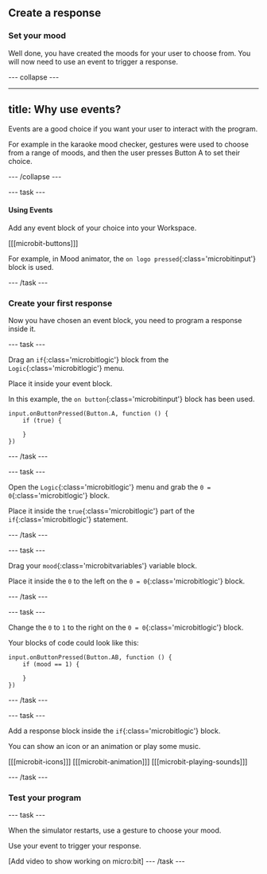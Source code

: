 ## Create a response

### Set your mood

Well done, you have created the moods for your user to choose from.
You will now need to use an event to trigger a response.

--- collapse ---

---
title: Why use events?
---

Events are a good choice if you want your user to interact with the program. 

For example in the karaoke mood checker, gestures were used to choose from a range of moods, and then the user presses Button A to set their choice.

--- /collapse ---


--- task ---


#### Using Events

Add any event block of your choice into your Workspace.

[[[microbit-buttons]]]

For example, in Mood animator, the `on logo pressed`{:class='microbitinput'} block is used.

--- /task ---

### Create your first response

Now you have chosen an event block, you need to program a response inside it.

--- task ---

Drag an `if`{:class='microbitlogic'} block from the `Logic`{:class='microbitlogic'} menu. 

Place it inside your event block.

In this example, the `on button`{:class='microbitinput'} block has been used.

```microbit
input.onButtonPressed(Button.A, function () {
    if (true) {
    	
    }
})
```
--- /task ---

--- task ---

Open the `Logic`{:class='microbitlogic'} menu and grab the `0 = 0`{:class='microbitlogic'} block. 

Place it inside the `true`{:class='microbitlogic'} part of the `if`{:class='microbitlogic'} statement.

--- /task ---

--- task ---

Drag your `mood`{:class='microbitvariables'} variable block.

Place it inside the `0` to the left on the `0 = 0`{:class='microbitlogic'} block.

--- /task ---

--- task ---

Change the `0` to `1` to the right on the `0 = 0`{:class='microbitlogic'} block.

Your blocks of code could look like this:

```microbit
input.onButtonPressed(Button.AB, function () {
    if (mood == 1) {
    	
    }
})
```

--- /task ---

--- task ---

Add a response block inside the `if`{:class='microbitlogic'} block.

You can show an icon or an animation or play some music.

[[[microbit-icons]]]
[[[microbit-animation]]]
[[[microbit-playing-sounds]]]

--- /task ---

### Test your program

--- task ---

When the simulator restarts, use a gesture to choose your mood.

Use your event to trigger your response.

[Add video to show working on micro:bit]
--- /task ---
